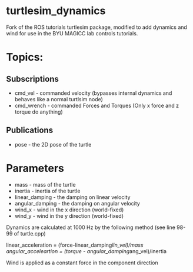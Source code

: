 # turtlesim_dynamics
Fork of the ROS tutorials turtlesim package, modified to add dynamics and wind for use in the BYU MAGICC lab controls tutorials.

# Topics:
## Subscriptions
* cmd_vel - commanded velocity (bypasses internal dynamics and behaves like a normal turtlsim node)
* cmd_wrench - commanded Forces and Torques (Only x force and z torque do anything)

## Publications
* pose - the 2D pose of the turtle

# Parameters
* mass - mass of the turtle
* inertia - inertia of the turtle
* linear_damping - the damping on linear velocity
* angular_damping - the damping on angular velocity
* wind_x - wind in the x direction (world-fixed)
* wind_y - wind in the y direction (world-fixed)

Dynamics are calculated at 1000 Hz by the following method (see line 98-99 of turtle.cpp)

linear_acceleration =  (force-linear_damping*lin_vel)/mass
angular_acceleartion = (torque - angular_damping*ang_vel)/inertia

Wind is applied as a constant force in the component direction


